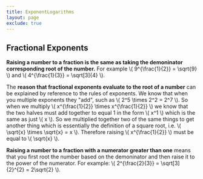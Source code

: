 ```yaml
---
title: ExponentLogarithms
layout: page
exclude: true
---
```

<script type="text/javascript" src="https://cdnjs.cloudflare.com/ajax/libs/mathjax/2.7.0/MathJax.js?config=TeX-AMS_CHTML"></script>

## Fractional Exponents

**Raising a number to a fraction is the same as taking the demoninator corresponding root of the number.** For example \\( 9^{\frac{1}{2}} = \sqrt{9} \\) and \\( 4^{\frac{1}{3}} = \sqrt[3]{4} \\).

The **reason that fractional exponents evaluate to the root of a number** can be explained by reference to the rules of exponents. We know that when you multiple exponents they "add", such as \\( 2^5 \times 2^2 = 2^7 \\). So when we multiply \\( x^{\frac{1}{2}} \times x^{\frac{1}{2}} \\) we know that the two halves must add together to equal 1 in the form \\( x^1 \\) which is the same as just \\( x \\). So we multiplied together two of the same things to get another thing which is essentially the definition of a square root, i.e. \\( \sqrt{x} \times \sqrt{x} = x \\). Therefore raising \\( x^{\frac{1}{2}} \\) must be equal to \\( \sqrt{x} \\).

**Raising a number to a fraction with a numerator greater than one** means that you first root the number based on the demoninator and then raise it to the power of the numerator. For example: \\( 2^{\frac{2}{3}} = \sqrt[3]{2}^{2} = 2\sqrt{2} \\).
<!--stackedit_data:
eyJoaXN0b3J5IjpbLTIwNDUxMTY1NzFdfQ==
-->